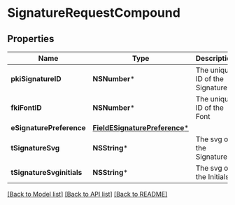 # SignatureRequestCompound

## Properties
Name | Type | Description | Notes
------------ | ------------- | ------------- | -------------
**pkiSignatureID** | **NSNumber*** | The unique ID of the Signature | [optional] 
**fkiFontID** | **NSNumber*** | The unique ID of the Font | 
**eSignaturePreference** | [**FieldESignaturePreference***](FieldESignaturePreference.md) |  | 
**tSignatureSvg** | **NSString*** | The svg of the Signature | [optional] 
**tSignatureSvginitials** | **NSString*** | The svg of the Initials | [optional] 

[[Back to Model list]](../README.md#documentation-for-models) [[Back to API list]](../README.md#documentation-for-api-endpoints) [[Back to README]](../README.md)


